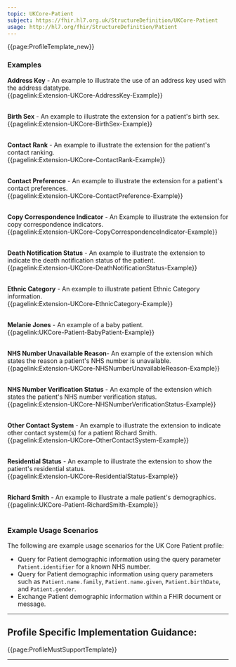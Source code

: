 ```yaml
---
topic: UKCore-Patient
subject: https://fhir.hl7.org.uk/StructureDefinition/UKCore-Patient
usage: http://hl7.org/fhir/StructureDefinition/Patient
---
```


<nocheck>
{{page:ProfileTemplate_new}}

<div id="Examples" class="tabcontent">
  <h3>Examples</h3>
<b>Address Key</b> - An example to illustrate the use of an address key used with the address datatype. </br>
{{pagelink:Extension-UKCore-AddressKey-Example}}   <br><br>

<b>Birth Sex</b> - An example to illustrate the extension for a patient's birth sex. </br>
{{pagelink:Extension-UKCore-BirthSex-Example}}   <br><br>

<b>Contact Rank</b> - An example to illustrate the extension for the patient's contact ranking. </br>
{{pagelink:Extension-UKCore-ContactRank-Example}}   <br><br>

<b>Contact Preference</b> - An example to illustrate the extension for a patient's contact preferences. </br>
{{pagelink:Extension-UKCore-ContactPreference-Example}}   <br><br>

<b>Copy Correspondence Indicator</b> - An Example to illustrate the extension for copy correspondence indicators. </br>
{{pagelink:Extension-UKCore-CopyCorrespondenceIndicator-Example}}   <br><br>

<b>Death Notification Status</b> - An example to illustrate the extension to indicate the death notification status of the patient. </br>
{{pagelink:Extension-UKCore-DeathNotificationStatus-Example}}   <br><br>

<b>Ethnic Category</b> - An example to illustrate patient Ethnic Category information. </br>
{{pagelink:Extension-UKCore-EthnicCategory-Example}}   <br><br>

<b>Melanie Jones</b> - An example of a baby patient. </br>
{{pagelink:UKCore-Patient-BabyPatient-Example}} <br><br>

<b>NHS Number Unavailable Reason</b>- An example of the extension which states the reason a patient's NHS number is unavailable.<br>
{{pagelink:Extension-UKCore-NHSNumberUnavailableReason-Example}} <br><br>

<b>NHS Number Verification Status</b> - An example of the extension which states the patient's NHS number verification status. </br>
{{pagelink:Extension-UKCore-NHSNumberVerificationStatus-Example}}   <br><br>

<b>Other Contact System</b> - An example to illustrate the extension to indicate other contact system(s) for a patient Richard Smith. </br>
{{pagelink:Extension-UKCore-OtherContactSystem-Example}}   <br><br>

<b>Residential Status</b> - An example to illustrate the extension to show the patient's residential status. </br>
{{pagelink:Extension-UKCore-ResidentialStatus-Example}}     <br><br> 

<b>Richard Smith</b> - An example to illustrate a male patient's demographics. </br>
{{pagelink:UKCore-Patient-RichardSmith-Example}}   <br><br>
</div>
</nocheck>

<div id="ProfileGuidance">

### Example Usage Scenarios ###
The following are example usage scenarios for the UK Core Patient profile:

- Query for Patient demographic information using the query parameter `Patient.identifier` for a known NHS number.
- Query for Patient demographic information using query parameters such as `Patient.name.family`, `Patient.name.given`, `Patient.birthDate`, and `Patient.gender`.
- Exchange Patient demographic information within a FHIR document or message.

<hr class="thickline">

## Profile Specific Implementation Guidance: ##

{{page:ProfileMustSupportTemplate}}

</div>

---
